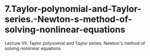 # 7.Taylor-polynomial-and-Taylor-series.-Newton-s-method-of-solving-nonlinear-equations
Lecture VII. Taylor polynomial and Taylor series. Newton's method of solving nonlinear equations
